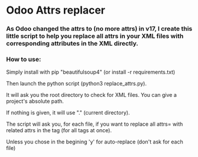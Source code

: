 # Odoo Attrs replacer

### As Odoo changed the attrs to (no more attrs) in v17, I create this little script to help you replace all attrs in your XML files with corresponding attributes in the XML directly.

### How to use:

Simply install with pip "beautifulsoup4" (or install -r requirements.txt)

Then launch the python script (python3 replace_attrs.py).

It will ask you the root directory to check for XML files. You can give a project's absolute path.

If nothing is given, it will use "." (current directory).

The script will ask you, for each file, if you want to replace all attrs= with related attrs in the tag (for all tags at once).

Unless you chose in the begining 'y' for auto-replace (don't ask for each file)
